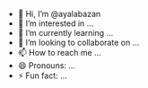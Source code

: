 - 👋 Hi, I’m @ayalabazan
- 👀 I’m interested in ...
- 🌱 I’m currently learning ...
- 💞️ I’m looking to collaborate on ...
- 📫 How to reach me ...
- 😄 Pronouns: ...
- ⚡ Fun fact: ...

<!---
ayalabazan/ayalabazan is a ✨ special ✨ repository because its `README.md` (this file) appears on your GitHub profile.
You can click the Preview link to take a look at your changes.
--->
